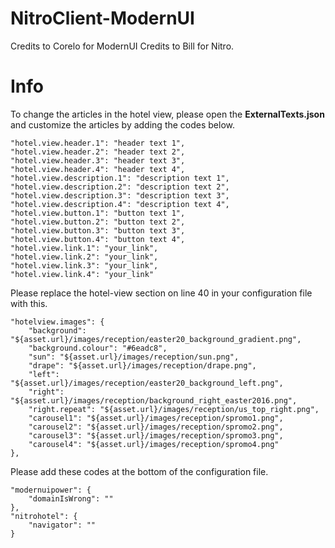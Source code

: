 # NitroClient-ModernUI


Credits to Corelo for ModernUI
Credits to Bill for Nitro.

# Info

To change the articles in the hotel view, please open the **ExternalTexts.json** and customize the articles by adding the codes below.

    "hotel.view.header.1": "header text 1",
    "hotel.view.header.2": "header text 2",
    "hotel.view.header.3": "header text 3",
    "hotel.view.header.4": "header text 4",
    "hotel.view.description.1": "description text 1",
    "hotel.view.description.2": "description text 2",
    "hotel.view.description.3": "description text 3",
    "hotel.view.description.4": "description text 4",
    "hotel.view.button.1": "button text 1",
    "hotel.view.button.2": "button text 2",
    "hotel.view.button.3": "button text 3",
    "hotel.view.button.4": "button text 4",
    "hotel.view.link.1": "your_link",
    "hotel.view.link.2": "your_link",
    "hotel.view.link.3": "your_link",
    "hotel.view.link.4": "your_link"

Please replace the hotel-view section on line 40 in your configuration file with this.

    "hotelview.images": {
        "background": "${asset.url}/images/reception/easter20_background_gradient.png",
        "background.colour": "#6eadc8",
        "sun": "${asset.url}/images/reception/sun.png",
        "drape": "${asset.url}/images/reception/drape.png",
        "left": "${asset.url}/images/reception/easter20_background_left.png",
        "right": "${asset.url}/images/reception/background_right_easter2016.png",
        "right.repeat": "${asset.url}/images/reception/us_top_right.png",
        "carousel1": "${asset.url}/images/reception/spromo1.png",
        "carousel2": "${asset.url}/images/reception/spromo2.png",
        "carousel3": "${asset.url}/images/reception/spromo3.png",
        "carousel4": "${asset.url}/images/reception/spromo4.png"
    },
    
Please add these codes at the bottom of the configuration file.

    "modernuipower": {
        "domainIsWrong": ""
    },
    "nitrohotel": {
        "navigator": ""
    }
